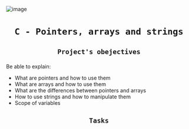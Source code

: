 ![image](https://s3.eu-west-3.amazonaws.com/hbtn.intranet.project.files/holbertonschool-low_level_programming/216/IMG_2410.JPG)

# <p align=center>`C - Pointers, arrays and strings`</p>
## <p align=center> `Project's obejectives` </p>
Be able to explain:
- What are pointers and how to use them
- What are arrays and how to use them
- What are the differences between pointers and arrays
- How to use strings and how to manipulate them
- Scope of variables

## <p align=center>`Tasks`</p>
